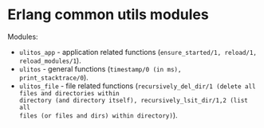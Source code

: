 Erlang common utils modules
=======


Modules:
* <code>ulitos_app</code> - application related functions (<code>ensure_started/1, reload/1, reload_modules/1</code>).
* <code>ulitos</code> - general functions (<code>timestamp/0 (in ms), print_stacktrace/0</code>).
* <code>ulitos_file</code> - file related functions (<code>recursively_del_dir/1 (delete all files and directories within directory (and directory itself), recursively_lsit_dir/1,2 (list all files (or files and dirs) within directory)</code>).

